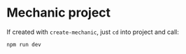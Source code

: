 # Mechanic project

If created with `create-mechanic`, just `cd` into project and call:

```
npm run dev
```
